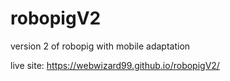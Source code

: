 # robopigV2
version 2 of robopig with mobile adaptation

live site: https://webwizard99.github.io/robopigV2/

